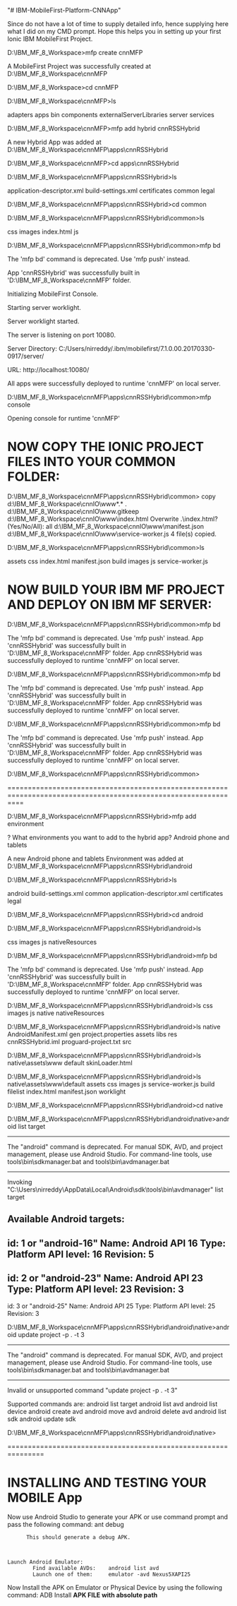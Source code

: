 "# IBM-MobileFirst-Platform-CNNApp"

Since do not have a lot of time to supply detailed info, hence supplying here what I did on my CMD prompt. Hope this helps you in setting up your first Ionic IBM MobileFirst Project.



D:\IBM_MF_8_Workspace>mfp create cnnMFP

A MobileFirst Project was successfully created at D:\IBM_MF_8_Workspace\cnnMFP

D:\IBM_MF_8_Workspace>cd cnnMFP

D:\IBM_MF_8_Workspace\cnnMFP>ls

adapters  apps  bin  components  externalServerLibraries  server  services

D:\IBM_MF_8_Workspace\cnnMFP>mfp add hybrid cnnRSSHybrid

A new Hybrid App was added at D:\IBM_MF_8_Workspace\cnnMFP\apps\cnnRSSHybrid

D:\IBM_MF_8_Workspace\cnnMFP>cd apps\cnnRSSHybrid

D:\IBM_MF_8_Workspace\cnnMFP\apps\cnnRSSHybrid>ls

application-descriptor.xml  build-settings.xml  certificates  common  legal

D:\IBM_MF_8_Workspace\cnnMFP\apps\cnnRSSHybrid>cd common

D:\IBM_MF_8_Workspace\cnnMFP\apps\cnnRSSHybrid\common>ls

css  images  index.html  js

D:\IBM_MF_8_Workspace\cnnMFP\apps\cnnRSSHybrid\common>mfp bd

The 'mfp bd' command is deprecated. Use 'mfp push' instead.

App 'cnnRSSHybrid' was successfully built in 'D:\IBM_MF_8_Workspace\cnnMFP' folder.

Initializing MobileFirst Console.

Starting server worklight.

Server worklight started.

The server is listening on port 10080.

Server Directory: C:/Users/nirreddy/.ibm/mobilefirst/7.1.0.00.20170330-0917/server/

URL: http://localhost:10080/

All apps were successfully deployed to runtime 'cnnMFP' on local server.



D:\IBM_MF_8_Workspace\cnnMFP\apps\cnnRSSHybrid\common>mfp console

Opening console for runtime 'cnnMFP'


NOW COPY THE IONIC PROJECT FILES INTO YOUR COMMON FOLDER:
==========================================================

D:\IBM_MF_8_Workspace\cnnMFP\apps\cnnRSSHybrid\common> copy d:\IBM_MF_8_Workspace\cnnIO\www\*.* .\
d:\IBM_MF_8_Workspace\cnnIO\www\.gitkeep
d:\IBM_MF_8_Workspace\cnnIO\www\index.html
Overwrite .\index.html? (Yes/No/All): all
d:\IBM_MF_8_Workspace\cnnIO\www\manifest.json
d:\IBM_MF_8_Workspace\cnnIO\www\service-worker.js
        4 file(s) copied.

D:\IBM_MF_8_Workspace\cnnMFP\apps\cnnRSSHybrid\common>ls

assets  css     index.html  manifest.json
build   images  js          service-worker.js


NOW BUILD YOUR IBM MF PROJECT AND DEPLOY ON IBM MF SERVER:
================================================================
D:\IBM_MF_8_Workspace\cnnMFP\apps\cnnRSSHybrid\common>mfp bd

The 'mfp bd' command is deprecated. Use 'mfp push' instead.
App 'cnnRSSHybrid' was successfully built in 'D:\IBM_MF_8_Workspace\cnnMFP' folder.
App cnnRSSHybrid was successfully deployed to runtime 'cnnMFP' on local server.

D:\IBM_MF_8_Workspace\cnnMFP\apps\cnnRSSHybrid\common>mfp bd

The 'mfp bd' command is deprecated. Use 'mfp push' instead.
App 'cnnRSSHybrid' was successfully built in 'D:\IBM_MF_8_Workspace\cnnMFP' folder.
App cnnRSSHybrid was successfully deployed to runtime 'cnnMFP' on local server.

D:\IBM_MF_8_Workspace\cnnMFP\apps\cnnRSSHybrid\common>mfp bd

The 'mfp bd' command is deprecated. Use 'mfp push' instead.
App 'cnnRSSHybrid' was successfully built in 'D:\IBM_MF_8_Workspace\cnnMFP' folder.
App cnnRSSHybrid was successfully deployed to runtime 'cnnMFP' on local server.

D:\IBM_MF_8_Workspace\cnnMFP\apps\cnnRSSHybrid\common>

================================================================================================================


D:\IBM_MF_8_Workspace\cnnMFP\apps\cnnRSSHybrid>mfp add environment

? What environments you want to add to the hybrid app? Android phone and tablets

A new Android phone and tablets Environment was added at D:\IBM_MF_8_Workspace\cnnMFP\apps\cnnRSSHybrid\android



D:\IBM_MF_8_Workspace\cnnMFP\apps\cnnRSSHybrid>ls

android                     build-settings.xml  common
application-descriptor.xml  certificates        legal

D:\IBM_MF_8_Workspace\cnnMFP\apps\cnnRSSHybrid>cd android

D:\IBM_MF_8_Workspace\cnnMFP\apps\cnnRSSHybrid\android>ls

css  images  js  nativeResources

D:\IBM_MF_8_Workspace\cnnMFP\apps\cnnRSSHybrid\android>mfp bd

The 'mfp bd' command is deprecated. Use 'mfp push' instead.
App 'cnnRSSHybrid' was successfully built in 'D:\IBM_MF_8_Workspace\cnnMFP' folder.
App cnnRSSHybrid was successfully deployed to runtime 'cnnMFP' on local server.



D:\IBM_MF_8_Workspace\cnnMFP\apps\cnnRSSHybrid\android>ls
css  images  js  native  nativeResources


D:\IBM_MF_8_Workspace\cnnMFP\apps\cnnRSSHybrid\android>ls native
AndroidManifest.xml  gen                   project.properties
assets               libs                  res
cnnRSSHybrid.iml     proguard-project.txt  src

D:\IBM_MF_8_Workspace\cnnMFP\apps\cnnRSSHybrid\android>ls native\assets\www
default  skinLoader.html

D:\IBM_MF_8_Workspace\cnnMFP\apps\cnnRSSHybrid\android>ls native\assets\www\default
assets  css       images      js             service-worker.js
build   filelist  index.html  manifest.json  worklight

D:\IBM_MF_8_Workspace\cnnMFP\apps\cnnRSSHybrid\android>cd native

D:\IBM_MF_8_Workspace\cnnMFP\apps\cnnRSSHybrid\android\native>android list target
**************************************************************************
The "android" command is deprecated.
For manual SDK, AVD, and project management, please use Android Studio.
For command-line tools, use tools\bin\sdkmanager.bat
and tools\bin\avdmanager.bat
**************************************************************************

Invoking "C:\Users\nirreddy\AppData\Local\Android\sdk\tools\bin\avdmanager" list target

Available Android targets:
----------
id: 1 or "android-16"
     Name: Android API 16
     Type: Platform
     API level: 16
     Revision: 5
----------
id: 2 or "android-23"
     Name: Android API 23
     Type: Platform
     API level: 23
     Revision: 3
----------
id: 3 or "android-25"
     Name: Android API 25
     Type: Platform
     API level: 25
     Revision: 3

D:\IBM_MF_8_Workspace\cnnMFP\apps\cnnRSSHybrid\android\native>android update project -p . -t 3

**************************************************************************
The "android" command is deprecated.
For manual SDK, AVD, and project management, please use Android Studio.
For command-line tools, use tools\bin\sdkmanager.bat
and tools\bin\avdmanager.bat
**************************************************************************

Invalid or unsupported command "update project -p . -t 3"

Supported commands are:
android list target
android list avd
android list device
android create avd
android move avd
android delete avd
android list sdk
android update sdk

D:\IBM_MF_8_Workspace\cnnMFP\apps\cnnRSSHybrid\android\native>


===============================================================

INSTALLING AND TESTING YOUR MOBILE App
=======================================
Now use Android Studio to generate your APK or use command prompt and pass the following command:
      ant debug

          This should generate a debug APK.



    Launch Android Emulator:
    		Find available AVDs:	android list avd
    		Launch one of them:		emulator -avd Nexus5XAPI25

Now Install the APK on Emulator or Physical Device by using the following command:
    ADB Install <b>APK FILE with absolute path</b>
